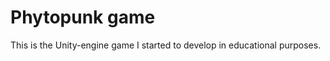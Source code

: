Phytopunk game
==============
This is the Unity-engine game I started to develop in educational purposes.